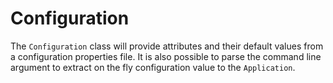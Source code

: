 # Configuration

The `Configuration` class will provide attributes and their default values from a configuration properties file. It is
also possible to parse the command line argument to extract on the fly configuration value to the `Application`.

